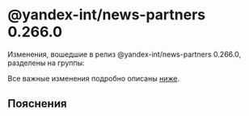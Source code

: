 # @yandex-int/news-partners 0.266.0

<!-- ЧЕЛОВЕЧЕСКОЕ ВСТУПЛЕНИЕ -->

Изменения, вошедшие в релиз @yandex-int/news-partners 0.266.0, разделены на группы:

Все важные изменения подробно описаны [ниже](#Пояснения).

## Пояснения

